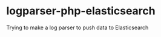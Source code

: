 logparser-php-elasticsearch
============================

Trying to make a log parser to push data to Elasticsearch
